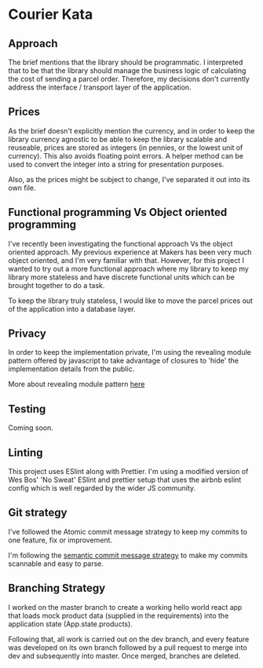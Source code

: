 # Courier Kata

## Approach

The brief mentions that the library should be programmatic. I interpreted that to be that the library should manage the business logic of calculating the cost of sending a parcel order. Therefore, my decisions don't currently address the interface / transport layer of the application.

## Prices

As the brief doesn't explicitly mention the currency, and in order to keep the library currency agnostic to be able to keep the library scalable and reuseable, prices are stored as integers (in pennies, or the lowest unit of currency). This also avoids floating point errors. A helper method can be used to convert the integer into a string for presentation purposes.

Also, as the prices might be subject to change, I've separated it out into its own file.

## Functional programming Vs Object oriented programming

I've recently been investigating the functional approach Vs the object oriented approach. My previous experience at Makers has been very much object oriented, and I'm very familiar with that. However, for this project I wanted to try out a more functional approach where my library to keep my library more stateless and have discrete functional units which can be brought together to do a task.

To keep the library truly stateless, I would like to move the parcel prices out of the application into a database layer.

## Privacy

In order to keep the implementation private, I'm using the revealing module pattern offered by javascript to take advantage of closures to 'hide' the implementation details from the public.

More about revealing module pattern [here](https://github.com/getify/You-Dont-Know-JS/blob/master/scope%20%26%20closures/ch5.md)

## Testing

Coming soon.

## Linting

This project uses ESlint along with Prettier. I'm using a modified version of Wes Bos' 'No Sweat' ESlint and prettier setup that uses the airbnb eslint config which is well regarded by the wider JS community.

## Git strategy

I've followed the Atomic commit message strategy to keep my commits to one feature, fix or improvement.

I'm following the [semantic commit message strategy](https://www.conventionalcommits.org/en/v1.0.0-beta.2/#specification) to make my commits scannable and easy to parse.

## Branching Strategy

I worked on the master branch to create a working hello world react app that loads mock product data (supplied in the requirements) into the application state (App.state.products).

Following that, all work is carried out on the dev branch, and every feature was developed on its own branch followed by a pull request to merge into dev and subsequently into master. Once merged, branches are deleted.

